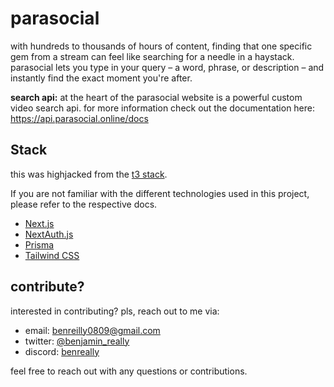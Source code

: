 # parasocial

with hundreds to thousands of hours of content, finding that one specific gem from a stream can feel like searching for a needle in a haystack. parasocial lets you type in your query – a word, phrase, or description – and instantly find the exact moment you're after.

__search api:__
at the heart of the parasocial website is a powerful custom video search api. for more information check out the documentation here: https://api.parasocial.online/docs

## Stack

this was highjacked from the [t3 stack](https://create.t3.gg/).

If you are not familiar with the different technologies used in this project, please refer to the respective docs.

- [Next.js](https://nextjs.org)
- [NextAuth.js](https://next-auth.js.org)
- [Prisma](https://prisma.io)
- [Tailwind CSS](https://tailwindcss.com)


## contribute?

interested in contributing? pls, reach out to me via:

- email: benreilly0809@gmail.com
- twitter: [@benjamin_really](https://twitter.com/benjamin_really)
- discord: [benreally](https://discordapp.com/users/555243102718263298)

feel free to reach out with any questions or contributions.